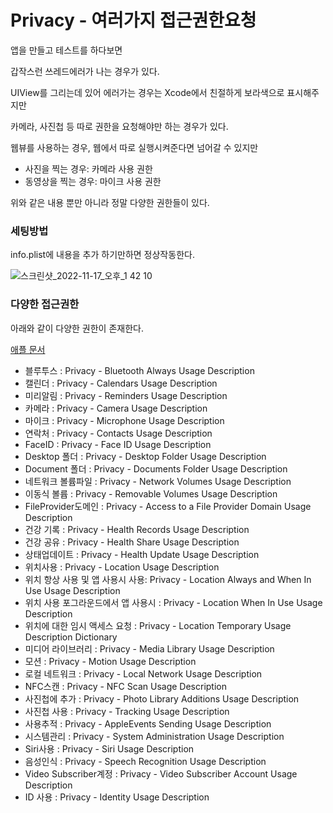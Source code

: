 # Privacy - 여러가지 접근권한요청

앱을 만들고 테스트를 하다보면

갑작스런 쓰레드에러가 나는 경우가 있다.

UIView를 그리는데 있어 에러가는 경우는 Xcode에서 친절하게 보라색으로 표시해주지만

카메라, 사진첩 등 따로 권한을 요청해야만 하는 경우가 있다.

웹뷰를 사용하는 경우, 웹에서 따로 실행시켜준다면 넘어갈 수 있지만

- 사진을 찍는 경우: 카메라 사용 권한
- 동영상을 찍는 경우: 마이크 사용 권한

위와 같은 내용 뿐만 아니라 정말 다양한 권한들이 있다.

### 세팅방법

info.plist에 내용을 추가 하기만하면 정상작동한다.

![스크린샷_2022-11-17_오후_1 42 10](https://user-images.githubusercontent.com/76529148/202377586-909a4144-d614-4c8a-b359-4f43f777635b.png)

### 다양한 접근권한

아래와 같이 다양한 권한이 존재한다.

[애플 문서](https://developer.apple.com/documentation/bundleresources/information_property_list/protected_resources)

- 블루투스 : Privacy - Bluetooth Always Usage Description
- 캘린더 : Privacy - Calendars Usage Description
- 미리알림 : Privacy - Reminders Usage Description
- 카메라 : Privacy - Camera Usage Description
- 마이크 : Privacy - Microphone Usage Description
- 연락처 : Privacy - Contacts Usage Description
- FaceID : Privacy - Face ID Usage Description
- Desktop 폴더 : Privacy - Desktop Folder Usage Description
- Document 폴더 : Privacy - Documents Folder Usage Description
- 네트워크 볼륨파일 : Privacy - Network Volumes Usage Description
- 이동식 볼륩 : Privacy - Removable Volumes Usage Description
- FileProvider도메인 : Privacy - Access to a File Provider Domain Usage Description
- 건강 기록 : Privacy - Health Records Usage Description
- 건강 공유 : Privacy - Health Share Usage Description
- 상태업데이트 : Privacy - Health Update Usage Description
- 위치사용 : Privacy - Location Usage Description
- 위치 항상 사용 및 앱 사용시 사용: Privacy - Location Always and When In Use Usage Description
- 위치 사용 포그라운드에서 앱 사용시 : Privacy - Location When In Use Usage Description
- 위치에 대한 임시 액세스 요청 : Privacy - Location Temporary Usage Description Dictionary
- 미디어 라이브러리 : Privacy - Media Library Usage Description
- 모션 : Privacy - Motion Usage Description
- 로컬 네트워크 : Privacy - Local Network Usage Description
- NFC스캔 : Privacy - NFC Scan Usage Description
- 사진첩에 추가 : Privacy - Photo Library Additions Usage Description
- 사진첩 사용 : Privacy - Tracking Usage Description
- 사용추적 : Privacy - AppleEvents Sending Usage Description
- 시스템관리 : Privacy - System Administration Usage Description
- Siri사용 : Privacy - Siri Usage Description
- 음성인식 : Privacy - Speech Recognition Usage Description
- Video Subscriber계정 : Privacy - Video Subscriber Account Usage Description
- ID 사용 : Privacy - Identity Usage Description
